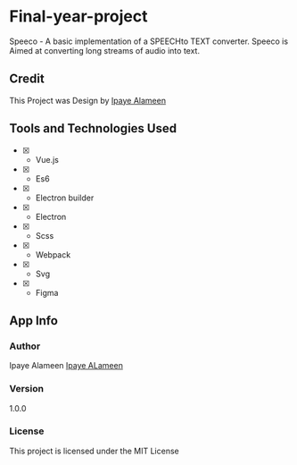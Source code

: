 # Final-year-project

Speeco - A basic implementation of a SPEECHto TEXT converter.
Speeco is Aimed at converting long streams of audio into text.

## Credit

This Project was Design by [Ipaye Alameen](https://ipaye.github.io)

## Tools and Technologies Used

- [x] - Vue.js
- [x] - Es6
- [x] - Electron builder
- [x] - Electron
- [x] - Scss
- [x] - Webpack
- [x] - Svg
- [x] - Figma

## App Info

### Author

Ipaye Alameen
[Ipaye ALameen](https://www.ipaye.github.io)

### Version

1.0.0

### License

This project is licensed under the MIT License
